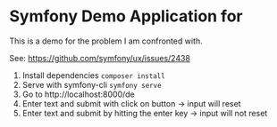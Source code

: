 Symfony Demo Application for 
========================

This is a demo for the problem I am confronted with.

See: https://github.com/symfony/ux/issues/2438

1. Install dependencies `composer install`
2. Serve with symfony-cli `symfony serve`
3. Go to http://localhost:8000/de
4. Enter text and submit with click on button -> input will reset
5. Enter text and submit by hitting the enter key -> input will not reset



